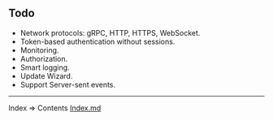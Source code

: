 ## Todo

* Network protocols: gRPC, HTTP, HTTPS, WebSocket.
* Token-based authentication without sessions.
* Monitoring.
* Authorization.
* Smart logging.
* Update Wizard.
* Support Server-sent events.
___
Index => Contents [Index.md](https://github.com/tryteex/tiny-web/blob/main/doc/Index.md)  